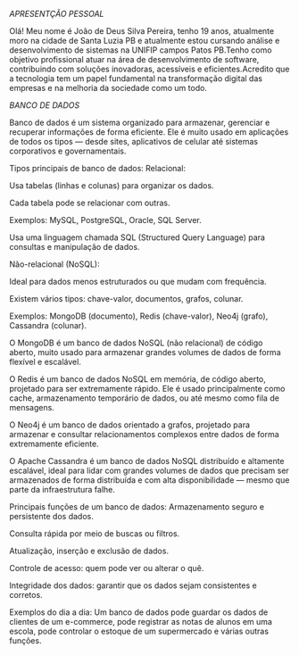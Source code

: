 *APRESENTÇÃO PESSOAL*

Olá! Meu nome é João de Deus Silva Pereira, tenho 19 anos, atualmente moro na cidade de Santa Luzia PB e atualmente estou cursando análise e desenvolvimento de sistemas na UNIFIP campos Patos PB.Tenho como objetivo profissional atuar na área de desenvolvimento de software, contribuindo com soluções inovadoras, acessíveis e eficientes.Acredito que a tecnologia tem um papel fundamental na transformação digital das empresas e na melhoria da sociedade como um todo.

*BANCO DE DADOS*

Banco de dados é um sistema organizado para armazenar, gerenciar e recuperar informações de forma eficiente. Ele é muito usado em aplicações de todos os tipos — desde sites, aplicativos de celular até sistemas corporativos e governamentais.

Tipos principais de banco de dados:
Relacional:

Usa tabelas (linhas e colunas) para organizar os dados.

Cada tabela pode se relacionar com outras.

Exemplos: MySQL, PostgreSQL, Oracle, SQL Server.

Usa uma linguagem chamada SQL (Structured Query Language) para consultas e manipulação de dados.

Não-relacional (NoSQL):

Ideal para dados menos estruturados ou que mudam com frequência.

Existem vários tipos: chave-valor, documentos, grafos, colunar.

Exemplos: MongoDB (documento), Redis (chave-valor), Neo4j (grafo), Cassandra (colunar).

O MongoDB é um banco de dados NoSQL (não relacional) de código aberto, muito usado para armazenar grandes volumes de dados de forma flexível e escalável.

O Redis é um banco de dados NoSQL em memória, de código aberto, projetado para ser extremamente rápido. Ele é usado principalmente como cache, armazenamento temporário de dados, ou até mesmo como fila de mensagens.

O Neo4j é um banco de dados orientado a grafos, projetado para armazenar e consultar relacionamentos complexos entre dados de forma extremamente eficiente.

O Apache Cassandra é um banco de dados NoSQL distribuído e altamente escalável, ideal para lidar com grandes volumes de dados que precisam ser armazenados de forma distribuída e com alta disponibilidade — mesmo que parte da infraestrutura falhe.

Principais funções de um banco de dados:
Armazenamento seguro e persistente dos dados.

Consulta rápida por meio de buscas ou filtros.

Atualização, inserção e exclusão de dados.

Controle de acesso: quem pode ver ou alterar o quê.

Integridade dos dados: garantir que os dados sejam consistentes e corretos.

Exemplos do dia a dia:
Um banco de dados pode guardar os dados de clientes de um e-commerce, pode registrar as notas de alunos em uma escola, pode controlar o estoque de um supermercado e várias outras funções.
